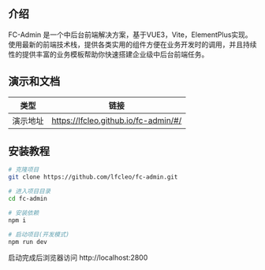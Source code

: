 ## 介绍
FC-Admin 是一个中后台前端解决方案，基于VUE3，Vite，ElementPlus实现。
使用最新的前端技术栈，提供各类实用的组件方便在业务开发时的调用，并且持续性的提供丰富的业务模板帮助你快速搭建企业级中后台前端任务。

## 演示和文档

| 类型 | 链接 |
| -------- | -------- |
| 演示地址  | https://lfcleo.github.io/fc-admin/#/ |


## 安装教程
``` sh
# 克隆项目
git clone https://github.com/lfcleo/fc-admin.git

# 进入项目目录
cd fc-admin

# 安装依赖
npm i

# 启动项目(开发模式)
npm run dev
```
启动完成后浏览器访问 http://localhost:2800
